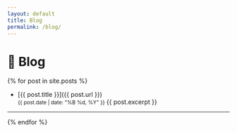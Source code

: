 ```yaml
---
layout: default
title: Blog
permalink: /blog/
---
```


# 📝 Blog

{% for post in site.posts %}
- [{{ post.title }}]({{ post.url }})  
  <small>{{ post.date | date: "%B %d, %Y" }}</small>
{{ post.excerpt }}

---
{% endfor %}

